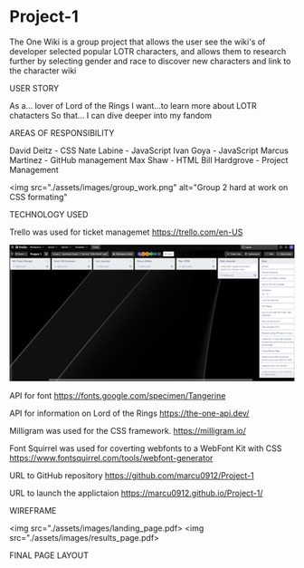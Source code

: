 # Project-1

The One Wiki is a group project that allows the user see the wiki's of developer selected popular LOTR characters, and  allows them to research further by selecting gender and race to discover new characters and link to the character wiki
 
 USER STORY

 As a... lover of Lord of the Rings
 I want...to learn more about LOTR chatacters
 So that... I can dive deeper into my fandom


 AREAS OF RESPONSIBILITY

 David Deitz - CSS
 Nate Labine - JavaScript
 Ivan Goya - JavaScript
 Marcus Martinez - GitHub management
 Max Shaw - HTML
 Bill Hardgrove - Project Management

<img src="./assets/images/group_work.png" alt="Group 2 hard at work on CSS formating"




TECHNOLOGY USED

Trello was used for ticket managemet
https://trello.com/en-US


<img src="./assets/images/trello_kanban.png" alt="Trello Kanban fo group 2 example" >


API for font
https://fonts.google.com/specimen/Tangerine

API for information on Lord of the Rings
https://the-one-api.dev/

Milligram was used for the CSS framework.
https://milligram.io/

Font Squirrel was used for coverting webfonts to a WebFont Kit with CSS
https://www.fontsquirrel.com/tools/webfont-generator

URL to GitHub repository
https://github.com/marcu0912/Project-1

URL to launch the applictaion
https://marcu0912.github.io/Project-1/

WIREFRAME

<img src="./assets/images/landing_page.pdf>
<img src="./assets/images/results_page.pdf>

FINAL PAGE LAYOUT

